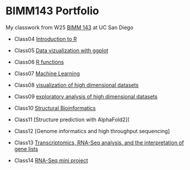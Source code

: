 # BIMM143 Portfolio

My classwork from W25 [BIMM 143](https://bioboot.github.io/bimm143_W25/) at UC San Diego

- Class04 [Introduction to R](https://htmlpreview.github.io/?https://raw.githubusercontent.com/Yaniv-Iny/bimm143_github/refs/heads/main/class4/class4.html)

- Class05 [Data vizualization with ggplot](https://htmlpreview.github.io/?)

- Class06 [R functions](https://htmlpreview.github.io/?https://raw.githubusercontent.com/Yaniv-Iny/bimm143_github/refs/heads/main/Class06_files/Class06.html)

- Class07 [Machine Learning](https://htmlpreview.github.io/?https://raw.githubusercontent.com/Yaniv-Iny/bimm143_github/refs/heads/main/Class07/Class%2007.html)

- Class08 [visualization of high dimensional datasets](https://htmlpreview.github.io/?https://raw.githubusercontent.com/Yaniv-Iny/bimm143_github/refs/heads/main/Class%2008/Class%2008.html)

- Class09 [exploratory analysis of high dimensional datasets](https://htmlpreview.github.io/?https://raw.githubusercontent.com/Yaniv-Iny/bimm143_github/refs/heads/main/Class%2009/class%2009.html)

- Class10 [Structural Bioinformatics](https://htmlpreview.github.io/?https://raw.githubusercontent.com/Yaniv-Iny/bimm143_github/refs/heads/main/Class%2010/Class%2010.html)

- Class11 [Structure prediction with AlphaFold2](

- Class12 [Genome informatics and high throughput sequencing]

- Class13 [Transcriptomics, RNA-Seq analysis, and the interpretation of gene lists](https://htmlpreview.github.io/?https://raw.githubusercontent.com/Yaniv-Iny/bimm143_github/refs/heads/main/Class13/Class13.html)

- Class14 [RNA-Seq mini project](https://htmlpreview.github.io/?https://raw.githubusercontent.com/Yaniv-Iny/bimm143_github/refs/heads/main/Class%2014%20mini%20project/Class%2014%20Mini%20Project.html)

  
